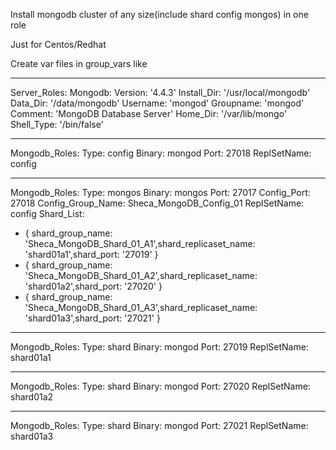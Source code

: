 Install mongodb cluster of any size(include shard config mongos) in one role

Just for Centos/Redhat

Create var files in group_vars like

---
Server_Roles:
  Mongodb:
    Version: '4.4.3'
    Install_Dir: '/usr/local/mongodb'
    Data_Dir: '/data/mongodb'
    Username: 'mongod'
    Groupname: 'mongod'
    Comment: 'MongoDB Database Server'
    Home_Dir: '/var/lib/mongo'
    Shell_Type: '/bin/false'
 
---
Mongodb_Roles:
  Type: config
  Binary: mongod
  Port: 27018
  ReplSetName: config
  
---
Mongodb_Roles:
  Type: mongos
  Binary: mongos
  Port: 27017
  Config_Port: 27018
  Config_Group_Name: Sheca_MongoDB_Config_01
  ReplSetName: config
  Shard_List:
  - { shard_group_name: 'Sheca_MongoDB_Shard_01_A1',shard_replicaset_name: 'shard01a1',shard_port: '27019' }
  - { shard_group_name: 'Sheca_MongoDB_Shard_01_A2',shard_replicaset_name: 'shard01a2',shard_port: '27020' }
  - { shard_group_name: 'Sheca_MongoDB_Shard_01_A3',shard_replicaset_name: 'shard01a3',shard_port: '27021' }

---
Mongodb_Roles:
  Type: shard
  Binary: mongod
  Port: 27019
  ReplSetName: shard01a1

---
Mongodb_Roles:
  Type: shard
  Binary: mongod
  Port: 27020
  ReplSetName: shard01a2
 
 ---
Mongodb_Roles:
  Type: shard
  Binary: mongod
  Port: 27021
  ReplSetName: shard01a3
